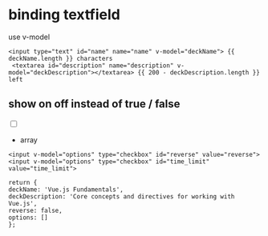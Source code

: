 # binding textfield
use v-model
```
<input type="text" id="name" name="name" v-model="deckName"> {{ deckName.length }} characters
 <textarea id="description" name="description" v-model="deckDescription"></textarea> {{ 200 - deckDescription.length }} left
 ```

## show on off instead of true / false
<input v-model="reverse" true-value="on" false-value="off" type="checkbox" id="reverse" value="reverse">

- array
```
<input v-model="options" type="checkbox" id="reverse" value="reverse">
<input v-model="options" type="checkbox" id="time_limit" value="time_limit">
```

```
return {
deckName: 'Vue.js Fundamentals',
deckDescription: 'Core concepts and directives for working with Vue.js',
reverse: false,
options: []
};
```
